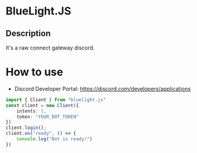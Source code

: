 # BlueLight.JS
## Description
It's a raw connect gateway discord.
# How to use
- Discord Developer Portal: https://discord.com/developers/applications
```ts
import { Client } from "bluelight.js"
const client = new Client({
    intents: 1,
    token: "YOUR_BOT_TOKEN"
})
client.login();
client.on("ready", () => {
    console.log("Bot is ready!")
})
```
